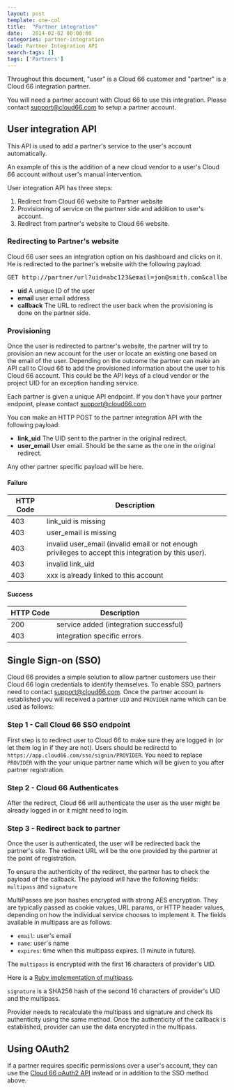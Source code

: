 ```yaml
---
layout: post
template: one-col
title:  "Partner integration"
date:   2014-02-02 00:00:00
categories: partner-integration
lead: Partner Integration API
search-tags: []
tags: ['Partners']
---
```


Throughout this document, "user" is a Cloud 66 customer and "partner" is a Cloud 66 integration partner. 

You will need a partner account with Cloud 66 to use this integration. Please contact [support@cloud66.com](mailto:support@cloud66.com) to setup a partner account.

## User integration API

This API is used to add a partner's service to the user's account automatically.

An example of this is the addition of a new cloud vendor to a user's Cloud 66 account without user's manual intervention.

User integration API has three steps:

1. Redirect from Cloud 66 website to Partner website
2. Provisioning of service on the partner side and addition to user's account.
3. Redirect from partner's website to Cloud 66 website.

### Redirecting to Partner's website

Cloud 66 user sees an integration option on his dashboard and clicks on it. He is redirected to the partner's website with the following payload:

<pre>
GET http://partner/url?uid=abc123&email=jon@smith.com&callback=https://app.cloud66.com/url
</pre>

- **uid**       A unique ID of the user
- **email**     user email address
- **callback**  The URL to redirect the user back when the provisioning is done on the partner side.

### Provisioning

Once the user is redirected to partner's website, the partner will try to provision an new account for the user or locate an existing one based on the email of the user. Depending on the outcome the partner can make an API call to Cloud 66 to add the provisioned information about the user to his Cloud 66 account. This could be the API keys of a cloud vendor or the project UID for an exception handling service.

Each partner is given a unique API endpoint. If you don't have your partner endpoint, please contact [support@cloud66.com](mailto:support@cloud66.com)

You can make an HTTP POST to the partner integration API with the following payload:

- **link_uid** The UID sent to the partner in the original redirect.
- **user_email** User email. Should be the same as the one in the original redirect.

Any other partner specific payload will be here.

#### Failure

<table class='table table-bordered table-striped'>
	<thead>
		<tr>
			<th>HTTP Code</th>
			<th>Description</th>
		</tr>
	</thead>
	<tbody>
    <tr><td>403</td><td>link_uid is missing</td></tr>
    <tr><td>403</td><td>user_email is missing</td></tr>
    <tr><td>403</td><td>invalid user_email (invalid email or not enough privileges to accept this integration by this user).</td></tr>
    <tr><td>403</td><td>invalid link_uid</td></tr>
    <tr><td>403</td><td>xxx is already linked to this account</td></tr>
  </tbody>
</table>

#### Success

<table class='table table-bordered table-striped'>
	<thead>
		<tr>
			<th>HTTP Code</th>
			<th>Description</th>
		</tr>
	</thead>
	<tbody>
    <tr><td>200</td><td>service added (integration successful)</td></tr>
    <tr><td>403</td><td>integration specific errors</td></tr>
  </tbody>
</table>

## Single Sign-on (SSO)

Cloud 66 provides a simple solution to allow partner customers use their Cloud 66 login credentials to identify themselves. To enable SSO, partners need to contact <a href="mailto:support@cloud66.com">support@cloud66.com</a>. Once the partner account is established you will received a partner `UID` and `PROVIDER` name which can be used as follows:

### Step 1 - Call Cloud 66 SSO endpoint

First step is to redirect user to Cloud 66 to make sure they are logged in (or let them log in if they are not). Users should be redirectd to `https://app.cloud66.com/sso/signin/PROVIDER`. You need to replace `PROVIDER` with the your unique partner name which will be given to you after partner registration.


### Step 2 - Cloud 66 Authenticates

After the redirect, Cloud 66 will authenticate the user as the user might be already logged in or it might need to login. 

### Step 3 - Redirect back to partner

Once the user is authenticated, the user will be redirected back the partner's site. The redirect URL will be the one provided by the partner at the point of registration.

To ensure the authenticity of the redirect, the partner has to check the payload of the callback. The payload will have the following fields: `multipass` and `signature`

MultiPasses are json hashes encrypted with strong AES encryption.  They are typically
passed as cookie values, URL params, or HTTP header values, depending on how
the individual service chooses to implement it. The fields available in multipass are as follows:

- `email`: user's email
- `name`: user's name
- `expires`: time when this multipass expires. (1 minute in future).

The `multipass` is encrypted with the first 16 characters of provider's UID.

Here is a [Ruby implementation of multipass](https://github.com/entp/multipass).

`signature` is a SHA256 hash of the second 16 characters of provider's UID and the multipass. 

Provider needs to recalculate the multipass and signature and check its authenticity using the same method. Once the authenticity of the callback is established, provider can use the data encrypted in the multipass.

## Using OAuth2

If a partner requires specific permissions over a user's account, they can use the [Cloud 66 oAuth2 API](http://developers.cloud66.com/) instead or in addition to the SSO method above.